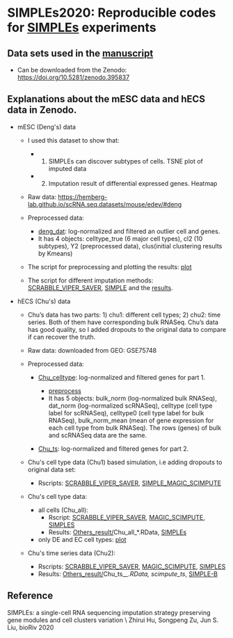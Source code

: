 # SIMPLEs2020: Reproducible codes for [SIMPLEs](https://github.com/JunLiuLab/SIMPLEs) experiments

## Data sets used in the [manuscript](https://www.biorxiv.org/content/10.1101/2020.01.13.904649v1?rss=1)
* Can be downloaded from the Zenodo: https://doi.org/10.5281/zenodo.395837

## Explanations about the mESC data and hECS data in Zenodo.
* mESC (Deng's) data
  * I used this dataset to show that: 
    *  1) SIMPLEs can discover subtypes of cells. TSNE plot of imputed data
    *  2) Imputation result of differential expressed genes. Heatmap

  * Raw data: https://hemberg-lab.github.io/scRNA.seq.datasets/mouse/edev/#deng
  * Preprocessed data:
    * [deng_dat](mESC_deng_dataset/deng_dat.rdat): log-normalized and filtered an outlier cell and genes.  
    * It has 4 objects: celltype_true (6 major cell types), cl2 (10 subtypes), Y2 (preprocessed data), clus(initial clustering results by Kmeans)

  * The script for preprocessing and plotting the results: [plot](mESC_deng_dataset/deng_preprocess_plot.R)
  * The script for different imputation methods: [SCRABBLE_VIPER_SAVER](mESC_deng_dataset/deng_SCRABBLE_VIPER_SAVER.R), [SIMPLE](mESC_deng_dataset/deng_SIMPLE.R) 
  and the [results](mESC_deng_dataset/Deng).

* hECS (Chu's) data
  * Chu’s data has two parts: 1) chu1: different cell types; 2) chu2: time series. Both of them have corresponding bulk RNASeq. Chu’s data has good quality, so I added dropouts to the original data to compare if can recover the truth. 

  * Raw data: downloaded from GEO: GSE75748
  * Preprocessed data: 
    * [Chu_celltype](hESC_chu_dataset/chu_data.rdat): log-normalized and filtered genes for part 1. 
      * [preprocess](hESC_chu_dataset/chu1_celltype_preprocess.R)
      * It has 5 objects: bulk_norm (log-normalized bulk RNASeq), dat_norm (log-normalized scRNASeq), celltype (cell type label for scRNASeq), celltype0 (cell type label for bulk RNASeq), bulk_norm_mean (mean of gene expression for each cell type from bulk RNASeq). The rows (genes) of bulk and scRNASeq data are the same.

    * [Chu_ts](hESC_chu_dataset/chu_data_ts.rdat): log-normalized and filtered genes for part 2. 

  * Chu's cell type data (Chu1) based simulation, i.e adding dropouts to original data set: 
    * Rscripts: [SCRABBLE_VIPER_SAVER](hESC_chu_dataset/chu1_SCRABBLE_VIPER_SAVER.R), [SIMPLE_MAGIC_SCIMPUTE](chu1_SIMPLE_MAGIC_SCIMPUTE.R)
  
  * Chu's cell type data: 
    * all cells (Chu_all):
      * Rscript: [SCRABBLE_VIPER_SAVER](hESC_chu_dataset/chu_all_more_methods.R), [MAGIC_SCIMPUTE](hESC_chu_dataset/chu_all.R), [SIMPLES](hESC_chu_dataset/chu_all_new.R)
      * Results: [Others_result/](Others_result)Chu_all_*.RData, [SIMPLEs](SIMPLES_result/chu_all2_0.8_1_10.rdat)
    * only DE and EC cell types: [plot](hESC_chu_dataset/chu_analysis_clean.R)
  
  * Chu's time series data (Chu2): 
    * Rscripts: [SCRABBLE_VIPER_SAVER](hESC_chu_dataset/chu2_SCRABBLE_VIPER_SAVER.R), [MAGIC_SCIMPUTE](hESC_chu_dataset/chu2_clean.R), [SIMPLES](hESC_chu_dataset/chu_ts_new.R)
    * Results: [Others_result/](Others_result)Chu_ts_*_.RData, scimpute_ts*, [SIMPLE-B](SIMPLES_result/chu_ts_bulk_0228-099.rdat)

## Reference
SIMPLEs: a single-cell RNA sequencing imputation strategy preserving gene modules and cell clusters variation \\
Zhirui Hu, Songpeng Zu, Jun S. Liu, bioRiv 2020
